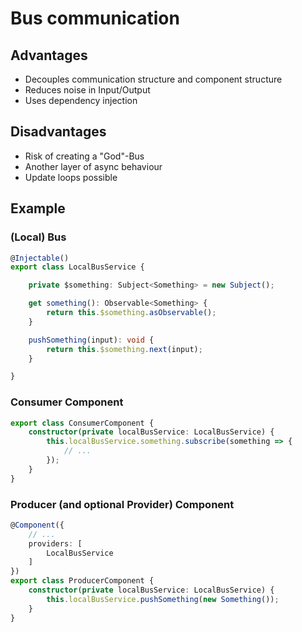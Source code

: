 # Bus communication

## Advantages
- Decouples communication structure and component structure
- Reduces noise in Input/Output
- Uses dependency injection

## Disadvantages
- Risk of creating a "God"-Bus
- Another layer of async behaviour
- Update loops possible

## Example
### (Local) Bus
```ts
@Injectable()
export class LocalBusService {

    private $something: Subject<Something> = new Subject();

    get something(): Observable<Something> {
        return this.$something.asObservable();
    }

    pushSomething(input): void {
        return this.$something.next(input);
    }

}

```

### Consumer Component
```ts
export class ConsumerComponent {
    constructor(private localBusService: LocalBusService) {
        this.localBusService.something.subscribe(something => {  
            // ...
        });
    }
}
```

### Producer (and optional Provider) Component
```ts
@Component({
    // ...
    providers: [
        LocalBusService
    ]
})
export class ProducerComponent {
    constructor(private localBusService: LocalBusService) {
        this.localBusService.pushSomething(new Something());
    }
}
``` 
